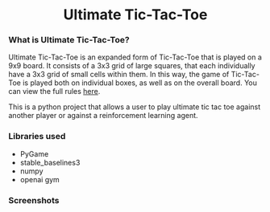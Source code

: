 <h1 align="center">Ultimate Tic-Tac-Toe</h1> 

### What is Ultimate Tic-Tac-Toe?

Ultimate Tic-Tac-Toe is an expanded form of Tic-Tac-Toe that is played on a 9x9 board. It consists of a 3x3 grid of large squares, that each individually have a 3x3 grid of small cells within them. In this way, the game of Tic-Tac-Toe is played both on individual boxes, as well as on the overall board. You can view the full rules [here](https://mathwithbaddrawings.com/2013/06/16/ultimate-tic-tac-toe/).

This is a python project that allows a user to play ultimate tic tac toe against another player or against a reinforcement learning agent.

### Libraries used
- PyGame
- stable_baselines3
- numpy
- openai gym

### Screenshots